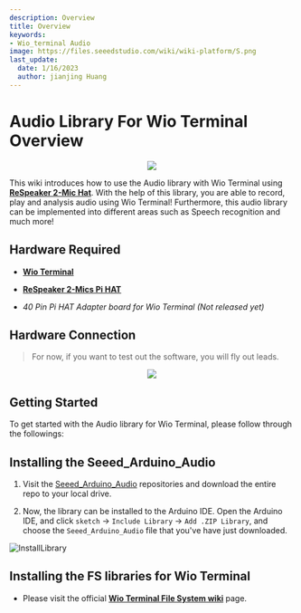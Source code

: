 ```yaml
---
description: Overview
title: Overview
keywords:
- Wio_terminal Audio
image: https://files.seeedstudio.com/wiki/wiki-platform/S.png
last_update:
  date: 1/16/2023
  author: jianjing Huang
---
```


# Audio Library For Wio Terminal Overview

<div align="center"><img src="https://files.seeedstudio.com/wiki/Wio-Terminal-Audio/peak.gif"/></div>

This wiki introduces how to use the Audio library with Wio Terminal using [**ReSpeaker 2-Mic Hat**](https://www.seeedstudio.com/ReSpeaker-2-Mics-Pi-HAT.html). With the help of this library, you are able to record, play and analysis audio using Wio Terminal! Furthermore, this audio library can be implemented into different areas such as Speech recognition and much more!

## Hardware Required

- [**Wio Terminal**](https://www.seeedstudio.com/Wio-Terminal-p-4509.html)

- [**ReSpeaker 2-Mics Pi HAT**](https://www.seeedstudio.com/ReSpeaker-2-Mics-Pi-HAT.html)

- *40 Pin Pi HAT Adapter board for Wio Terminal (Not released yet)*

## Hardware Connection

> For now, if you want to test out the software, you will fly out leads.

<div align="center"><img src="https://files.seeedstudio.com/wiki/Wio-Terminal-Audio/ai-wt.png"/></div>

## Getting Started

To get started with the Audio library for Wio Terminal, please follow through the followings:

## Installing the Seeed_Arduino_Audio

1. Visit the [Seeed_Arduino_Audio](https://github.com/Seeed-Studio/Seeed_Arduino_Audio) repositories and download the entire repo to your local drive.

2. Now, the  library can be installed to the Arduino IDE. Open the Arduino IDE, and click `sketch` -> `Include Library` -> `Add .ZIP Library`, and choose the `Seeed_Arduino_Audio` file that you've have just downloaded.

![InstallLibrary](https://files.seeedstudio.com/wiki/Wio-Terminal/img/Xnip2019-11-21_15-50-13.jpg)

## Installing the FS libraries for Wio Terminal

- Please visit the official [**Wio Terminal File System wiki**](https://wiki.seeedstudio.com/Wio-Terminal-FS-Overview/) page.
